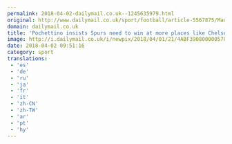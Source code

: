 ```yaml
---
permalink: 2018-04-02-dailymail.co.uk--1245635979.html
original: http://www.dailymail.co.uk/sport/football/article-5567875/Mauricio-Pochettino-insists-Tottenham-need-win-places-like-Stamford-Bridge.html?ITO=1490&ns_mchannel=rss&ns_campaign=1490
domain: dailymail.co.uk
title: 'Pochettino insists Spurs need to win at more places like Chelsea'
image: http://i.dailymail.co.uk/i/newpix/2018/04/01/21/4ABF390800000578-0-image-a-37_1522613146621.jpg
date: 2018-04-02 09:51:16
category: sport
translations: 
 - 'es'
 - 'de'
 - 'ru'
 - 'ja'
 - 'fr'
 - 'it'
 - 'zh-CN'
 - 'zh-TW'
 - 'ar'
 - 'pt'
 - 'hy'
---
```


